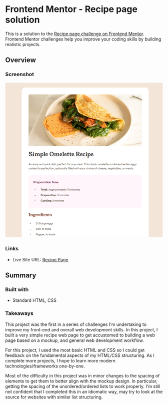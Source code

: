 # Frontend Mentor - Recipe page solution

This is a solution to the [Recipe page challenge on Frontend Mentor](https://www.frontendmentor.io/challenges/recipe-page-KiTsR8QQKm). Frontend Mentor challenges help you improve your coding skills by building realistic projects. 

## Overview

### Screenshot

![](./images/web_screen.png)

### Links

- Live Site URL: [Recipe Page](https://dcco.github.io/jlbc-front-recipe/)

## Summary

### Built with

- Standard HTML, CSS

### Takeaways

This project was the first in a series of challenges I'm undertaking to improve my front-end and overall web development skills. In this project, I built a very simple recipe web page to get accustomed to building a web page based on a mockup, and general web development workflow.

For this project, I used the most basic HTML and CSS so I could get feedback on the fundamental aspects of my HTML/CSS structuring. As I complete more projects, I hope to learn more modern technologies/frameworks one-by-one.

Most of the difficulty in this project was in minor changes to the spacing of elements to get them to better align with the mockup design. In particular, getting the spacing of the unordered/ordered lists to work properly. I'm still not confident that I completed this in an idiomatic way, may try to look at the source for websites with similar list structuring.